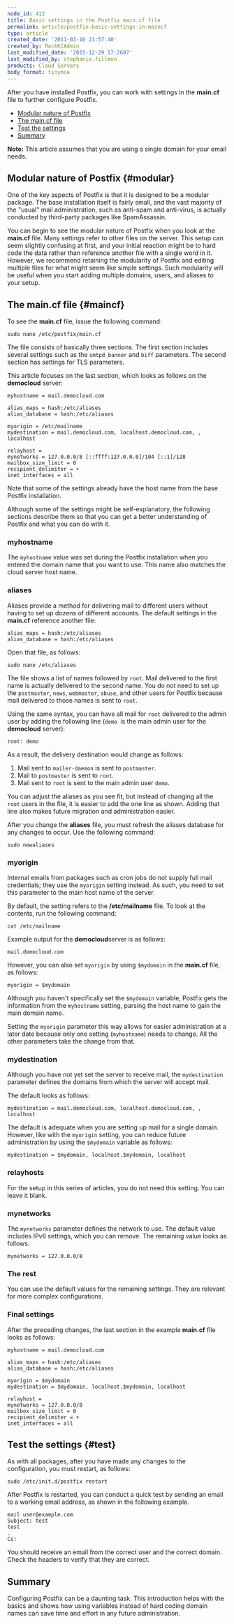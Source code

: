 ```yaml
---
node_id: 412
title: Basic settings in the Postfix main.cf file
permalink: article/postfix-basic-settings-in-maincf
type: article
created_date: '2011-03-16 21:57:40'
created_by: RackKCAdmin
last_modified_date: '2015-12-29 17:2607'
last_modified_by: stephanie.fillmon
products: Cloud Servers
body_format: tinymce
---
```


After you have installed Postfix, you can work with settings in the
**main.cf** file to further configure Postfix.

-   [Modular nature of Postfix](#modular)
-   [The main.cf file](#maincf)
-   [Test the settings](#test)
-   [Summary](#summary)

**Note:** This article assumes that you are using a single domain for
your email needs.

Modular nature of Postfix {#modular}
-------------------------

One of the key aspects of Postfix is that it is designed to be a modular
package. The base installation itself is fairly small, and the vast
majority of the "usual" mail administration, such as anti-spam and
anti-virus, is actually conducted by third-party packages like
SpamAssassin.

You can begin to see the modular nature of Postfix when you look at the
**main.cf** file. Many settings refer to other files on the server. This
setup can seem slightly confusing at first, and your initial reaction
might be to hard code the data rather than reference another file with a
single word in it. However, we recommend retaining the modularity of
Postfix and editing multiple files for what might seem like simple
settings. Such modularity will be useful when you start adding multiple
domains, users, and aliases to your setup.

The main.cf file {#maincf}
----------------

To see the **main.cf** file, issue the following command:

    sudo nano /etc/postfix/main.cf

The file consists of basically three sections. The first section
includes several settings such as the `smtpd_banner` and `biff`
parameters. The second section has settings for TLS parameters.

This article focuses on the last section, which looks as follows on the
**democloud** server:

    myhostname = mail.democloud.com

    alias_maps = hash:/etc/aliases
    alias_database = hash:/etc/aliases

    myorigin = /etc/mailname
    mydestination = mail.democloud.com, localhost.democloud.com, , localhost

    relayhost =
    mynetworks = 127.0.0.0/8 [::ffff:127.0.0.0]/104 [::1]/128
    mailbox_size_limit = 0
    recipient_delimiter = +
    inet_interfaces = all

Note that some of the settings already have the host name from the base
Postfix installation.

Although some of the settings might be self-explanatory, the following
sections describe them so that you can get a better understanding of
Postfix and what you can do with it.

### myhostname

The `myhostname` value was set during the Postfix installation when you
entered the domain name that you want to use. This name also matches the
cloud server host name.

### aliases

Aliases provide a method for delivering mail to different users without
having to set up dozens of different accounts. The default settings in
the **main.cf** reference another file:

    alias_maps = hash:/etc/aliases
    alias_database = hash:/etc/aliases

Open that file, as follows:

    sudo nano /etc/aliases

The file shows a list of names followed by `root`. Mail delivered to the
first name is actually delivered to the second name. You do not need to
set up the `postmaster`, `news`, `webmaster`, `abuse`, and other users
for Postfix because mail delivered to those names is sent to `root`.

Using the same syntax, you can have all mail for `root` delivered to the
admin user by adding the following line (`demo `is the main admin user
for the **democloud** server):

    root: demo

As a result, the delivery destination would change as follows:

1.  Mail sent to `mailer-daemon` is sent to `postmaster`.
2.  Mail to `postmaster` is sent to `root`.
3.  Mail sent to `root` is sent to the main admin user `demo`.

You can adjust the aliases as you see fit, but instead of changing all
the `root` users in the file, it is easier to add the one line as shown.
Adding that line also makes future migration and administration easier.

After you change the **aliases** file, you must refresh the aliases
database for any changes to occur. Use the following command:

    sudo newaliases

### myorigin

Internal emails from packages such as cron jobs do not supply full mail
credentials; they use the `myorigin` setting instead. As such, you need
to set this parameter to the main host name of the server.

By default, the setting refers to the **/etc/mailname** file. To look at
the contents, run the following command:

    cat /etc/mailname

Example output for the **democloud**server is as follows:

    mail.democloud.com

However, you can also set `myorigin` by using `$mydomain` in the
**main.cf** file, as follows:

    myorigin = $mydomain

Although you haven't specifically set the `$mydomain` variable, Postfix
gets the information from the `myhostname` setting, parsing the host
name to gain the main domain name.

Setting the `myorigin` parameter this way allows for easier
administration at a later date because only one setting (`myhostname`)
needs to change. All the other parameters take the change from that.

### mydestination

Although you have not yet set the server to receive mail, the
`mydestination` parameter defines the domains from which the server will
accept mail.

The default looks as follows:

    mydestination = mail.democloud.com, localhost.democloud.com, , localhost

The default is adequate when you are setting up mail for a single
domain. However, like with the `myorigin` setting, you can reduce future
administration by using the `$mydomain` variable as follows:

    mydestination = $mydomain, localhost.$mydomain, localhost

### relayhosts

For the setup in this series of articles, you do not need this setting.
You can leave it blank.

### mynetworks

The `mynetworks` parameter defines the network to use. The default value
includes IPv6 settings, which you can remove. The remaining value looks
as follows:

    mynetworks = 127.0.0.0/8

### The rest

You can use the default values for the remaining settings. They are
relevant for more complex configurations.

### Final settings

After the preceding changes, the last section in the example **main.cf**
file looks as follows:

    myhostname = mail.democloud.com

    alias_maps = hash:/etc/aliases
    alias_database = hash:/etc/aliases

    myorigin = $mydomain
    mydestination = $mydomain, localhost.$mydomain, localhost

    relayhost =
    mynetworks = 127.0.0.0/8
    mailbox_size_limit = 0
    recipient_delimiter = +
    inet_interfaces = all

Test the settings {#test}
-----------------

As with all packages, after you have made any changes to the
configuration, you must restart, as follows:

    sudo /etc/init.d/postfix restart

After Postfix is restarted, you can conduct a quick test by sending an
email to a working email address, as shown in the following example.

    mail user@example.com
    Subject: test
    test
    .
    Cc:

You should receive an email from the correct user and the correct
domain. Check the headers to verify that they are correct.

Summary
-------

Configuring Postfix can be a daunting task. This introduction helps with
the basics and shows how using variables instead of hard coding domain
names can save time and effort in any future
administration.[](/knowledge_center/node/413)

